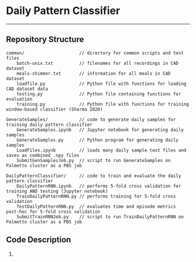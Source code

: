 # Daily Pattern Classifier
---
## Repository Structure

    common/                     // directory for common scripts and text files
        batch-unix.txt          // filenames for all recordings in CAD dataset
        meals-shimmer.txt       // information for all meals in CAD dataset
        loadfile.py             // Python file with functions for loading CAD dataset data
        testing.py              // Python file containing functions for evaluation
        training.py             // Python file with functions for training window-based classifier (Sharma 2020)

    GenerateSamples/            // code to generate daily samples for training daily pattern classifier
        GenerateSamples.ipynb   // Jupyter notebook for generating daily samples
        GenerateSamples.py      // Python program for generating daily samples
        LoadFiles.ipynb         // loads many daily sample text files and saves as combined .npy files
        SubmitGenSamplesJob.py  // script to run GenerateSamples on Palmetto cluster as a PBS job

    DailyPatternClassifier/     // code to train and evaluate the daily pattern classifier
        DailyPatternRNN.ipynb   // performs 5-fold cross validation for training AND testing (Jupyter notebook)
        TrainDailyPatternRNN.py // performs training for 5-fold cross validation
        TestDailyPatternRNN.py  // evaluates time and episode metrics post-hoc for 5-fold cross validation
        SubmitTrainRNNJob.py    // script to run TrainDailyPatternRNN on Palmetto cluster as a PBS job
        
## Code Description

1. 
